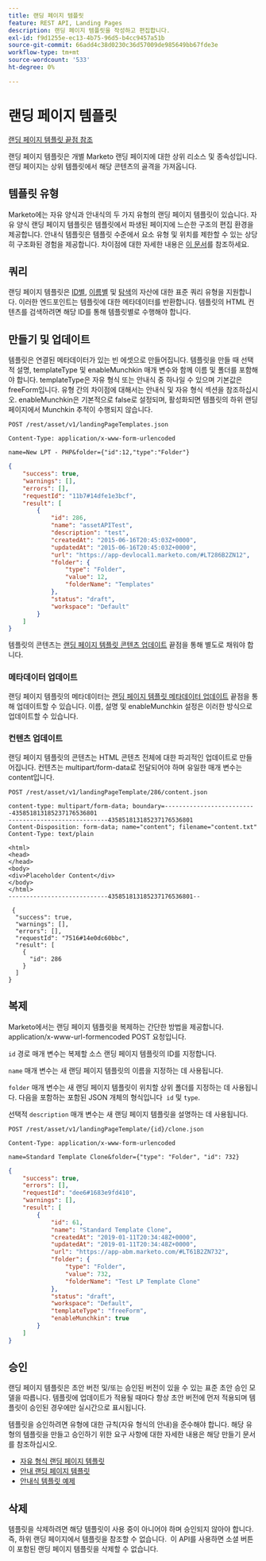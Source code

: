 ```yaml
---
title: 랜딩 페이지 템플릿
feature: REST API, Landing Pages
description: 랜딩 페이지 템플릿을 작성하고 편집합니다.
exl-id: f9d1255e-ec13-4b75-96d5-b4cc9457a51b
source-git-commit: 66add4c38d0230c36d57009de985649bb67fde3e
workflow-type: tm+mt
source-wordcount: '533'
ht-degree: 0%

---
```


# 랜딩 페이지 템플릿

[랜딩 페이지 템플릿 끝점 참조](https://developer.adobe.com/marketo-apis/api/asset/#tag/Landing-Page-Templates)

랜딩 페이지 템플릿은 개별 Marketo 랜딩 페이지에 대한 상위 리소스 및 종속성입니다. 랜딩 페이지는 상위 템플릿에서 해당 콘텐츠의 골격을 가져옵니다.

## 템플릿 유형

Marketo에는 자유 양식과 안내식의 두 가지 유형의 랜딩 페이지 템플릿이 있습니다. 자유 양식 랜딩 페이지 템플릿은 템플릿에서 파생된 페이지에 느슨한 구조의 편집 환경을 제공합니다. 안내식 템플릿은 템플릿 수준에서 요소 유형 및 위치를 제한할 수 있는 상당히 구조화된 경험을 제공합니다. 차이점에 대한 자세한 내용은 [이 문서](https://experienceleague.adobe.com/ko/docs/marketo/using/product-docs/demand-generation/landing-pages/understanding-landing-pages/understanding-free-form-vs-guided-landing-pages)를 참조하세요.

## 쿼리

랜딩 페이지 템플릿은 [ID별](https://developer.adobe.com/marketo-apis/api/asset/#tag/Landing-Page-Templates/operation/getLandingPageTemplateByIdUsingGET), [이름별](https://developer.adobe.com/marketo-apis/api/asset/#tag/Landing-Page-Templates/operation/getLandingPageTemplateByNameUsingGET) 및 [탐색](https://developer.adobe.com/marketo-apis/api/asset/#tag/Landing-Page-Templates/operation/getLandingPageTemplatesUsingGET)의 자산에 대한 표준 쿼리 유형을 지원합니다. 이러한 엔드포인트는 템플릿에 대한 메타데이터를 반환합니다. 템플릿의 HTML 컨텐츠를 검색하려면 해당 ID를 통해 템플릿별로 수행해야 합니다.

## 만들기 및 업데이트

템플릿은 연결된 메타데이터가 있는 빈 에셋으로 만들어집니다. 템플릿을 만들 때 선택적 설명, templateType 및 enableMunchkin 매개 변수와 함께 이름 및 폴더를 포함해야 합니다. templateType은 자유 형식 또는 안내식 중 하나일 수 있으며 기본값은 freeForm입니다. 유형 간의 차이점에 대해서는 안내식 및 자유 형식 섹션을 참조하십시오. enableMunchkin은 기본적으로 false로 설정되며, 활성화되면 템플릿의 하위 랜딩 페이지에서 Munchkin 추적이 수행되지 않습니다.

```
POST /rest/asset/v1/landingPageTemplates.json
```

```
Content-Type: application/x-www-form-urlencoded
```

```
name=New LPT - PHP&folder={"id":12,"type":"Folder"}
```

```json
{
    "success": true,
    "warnings": [],
    "errors": [],
    "requestId": "11b7#14dfe1e3bcf",
    "result": [
        {
            "id": 286,
            "name": "assetAPITest",
            "description": "test",
            "createdAt": "2015-06-16T20:45:03Z+0000",
            "updatedAt": "2015-06-16T20:45:03Z+0000",
            "url": "https://app-devlocal1.marketo.com/#LT286B2ZN12",
            "folder": {
                "type": "Folder",
                "value": 12,
                "folderName": "Templates"
            },
            "status": "draft",
            "workspace": "Default"
        }
    ]
}
```

템플릿의 콘텐츠는 [랜딩 페이지 템플릿 콘텐츠 업데이트](https://developer.adobe.com/marketo-apis/api/asset/#tag/Landing-Page-Templates/operation/updateLandingPageTemplateContentUsingPOST) 끝점을 통해 별도로 채워야 합니다.

### 메타데이터 업데이트

랜딩 페이지 템플릿의 메타데이터는 [랜딩 페이지 템플릿 메타데이터 업데이트](https://developer.adobe.com/marketo-apis/api/asset/#tag/Landing-Page-Templates/operation/updateLpTemplateUsingPOST) 끝점을 통해 업데이트할 수 있습니다. 이름, 설명 및 enableMunchkin 설정은 이러한 방식으로 업데이트할 수 있습니다.

### 컨텐츠 업데이트

랜딩 페이지 템플릿의 콘텐츠는 HTML 콘텐츠 전체에 대한 파괴적인 업데이트로 만들어집니다. 컨텐츠는 multipart/form-data로 전달되어야 하며 유일한 매개 변수는 content입니다.

```
POST /rest/asset/v1/landingPageTemplate/286/content.json
```

```
content-type: multipart/form-data; boundary=--------------------------435851813185237176536801
----------------------------435851813185237176536801
Content-Disposition: form-data; name="content"; filename="content.txt"
Content-Type: text/plain

<html>
<head>
</head>
<body>
<div>Placeholder Content</div>
</body>
</html>
----------------------------435851813185237176536801--
```

```
 {
  "success": true,
  "warnings": [],
  "errors": [],
  "requestId": "7516#14e0dc60bbc",
  "result": [
    {
      "id": 286
    }
  ]
}
```

## 복제

Marketo에서는 랜딩 페이지 템플릿을 복제하는 간단한 방법을 제공합니다. application/x-www-url-formencoded POST 요청입니다.

`id` 경로 매개 변수는 복제할 소스 랜딩 페이지 템플릿의 ID를 지정합니다.

`name` 매개 변수는 새 랜딩 페이지 템플릿의 이름을 지정하는 데 사용됩니다.

`folder` 매개 변수는 새 랜딩 페이지 템플릿이 위치할 상위 폴더를 지정하는 데 사용됩니다. 다음을 포함하는 포함된 JSON 개체의 형식입니다  `id` 및 `type`.

선택적 `description` 매개 변수는 새 랜딩 페이지 템플릿을 설명하는 데 사용됩니다.

```
POST /rest/asset/v1/landingPageTemplate/{id}/clone.json
```

```
Content-Type: application/x-www-form-urlencoded
```

```
name=Standard Template Clone&folder={"type": "Folder", "id": 732}
```

```json
{
    "success": true,
    "errors": [],
    "requestId": "dee6#1683e9fd410",
    "warnings": [],
    "result": [
        {
            "id": 61,
            "name": "Standard Template Clone",
            "createdAt": "2019-01-11T20:34:48Z+0000",
            "updatedAt": "2019-01-11T20:34:48Z+0000",
            "url": "https://app-abm.marketo.com/#LT61B2ZN732",
            "folder": {
                "type": "Folder",
                "value": 732,
                "folderName": "Test LP Template Clone"
            },
            "status": "draft",
            "workspace": "Default",
            "templateType": "freeForm",
            "enableMunchkin": true
        }
    ]
}
```

## 승인

랜딩 페이지 템플릿은 초안 버전 및/또는 승인된 버전이 있을 수 있는 표준 초안 승인 모델을 따릅니다. 템플릿에 업데이트가 적용될 때마다 항상 초안 버전에 먼저 적용되며 템플릿이 승인된 경우에만 실시간으로 표시됩니다.

템플릿을 승인하려면 유형에 대한 규칙(자유 형식의 안내)을 준수해야 합니다. 해당 유형의 템플릿을 만들고 승인하기 위한 요구 사항에 대한 자세한 내용은 해당 만들기 문서를 참조하십시오.

- [자유 형식 랜딩 페이지 템플릿](https://experienceleague.adobe.com/ko/docs/marketo/using/product-docs/demand-generation/landing-pages/landing-page-templates/create-a-free-form-landing-page-template)
- [안내 랜딩 페이지 템플릿](https://experienceleague.adobe.com/ko/docs/marketo/using/product-docs/demand-generation/landing-pages/landing-page-templates/create-a-guided-landing-page-template)
- [안내식 템플릿 예제](https://experienceleague.adobe.com/ko/docs/marketo/using/product-docs/demand-generation/landing-pages/landing-page-templates/guided-landing-page-template-list)

## 삭제

템플릿을 삭제하려면 해당 템플릿이 사용 중이 아니어야 하며 승인되지 않아야 합니다. 즉, 하위 랜딩 페이지에서 템플릿을 참조할 수 없습니다.  이 API를 사용하면 소셜 버튼이 포함된 랜딩 페이지 템플릿을 삭제할 수 없습니다.
